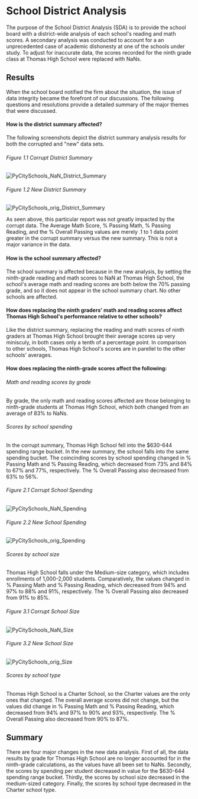 # School District Analysis
The purpose of the School District Analysis (SDA) is to provide the school board with a district-wide analysis of each school's reading and math scores. A secondary analysis was conducted to account for a an unprecedented case of academic dishonesty at one of the schools under study. To adjust for inaccurate data, the scores recorded for the ninth grade class at Thomas High School were replaced with NaNs.

## Results
When the school board notified the firm about the situation, the issue of data integrity became the forefront of our discussions. The following questions and resolutions provide a detailed summary of the major themes that were discussed.

#### How is the district summary affected?
The following screenshots depict the district summary analysis results for both the corrupted and "new" data sets.

###### Figure 1.1 Corrupt District Summary
![PyCitySchools_NaN_District_Summary](School_District_Analysis/PyCitySchools_NaN_District_Summary.png)

###### Figure 1.2 New District Summary
![PyCitySchools_orig_District_Summary](School_District_Analysis/PyCitySchools_orig_District_Summary.png)

As seen above, this particular report was not greatly impacted by the corrupt data. The Average Math Score, % Passing Math, % Passing Reading, and the % Overall Passing values are merely .1 to 1 data point greater in the corrupt summary versus the new summary. This is not a major variance in the data.

#### How is the school summary affected?
The school summary is affected because in the new analysis, by setting the ninth-grade reading and math scores to NaN at Thomas High School, the school's average math and reading scores are both below the 70% passing grade, and so it does not appear in the school summary chart. No other schools are affected.

#### How does replacing the ninth graders' math and reading scores affect Thomas High School's performance relative to other schools?
Like the district summary, replacing the reading and math scores of ninth graders at Thomas High School brought their average scores up very minisculy, in both cases only a tenth of a percentage point. In comparison to other schools, Thomas High School's scores are in parellel to the other schools' averages.

#### How does replacing the ninth-grade scores affect the following:
###### Math and reading scores by grade
By grade, the only math and reading scores affected are those belonging to ninth-grade students at Thomas High School, which both changed from an average of 83% to NaNs.
    
###### Scores by school spending
In the corrupt summary, Thomas High School fell into the $630-644 spending range bucket. In the new summary, the school falls into the same spending bucket. The coincinding scores by school spending changed in % Passing Math and % Passing Reading, which decreased from 73% and 84% to 67% and 77%, respectively. The % Overall Passing also decreased from 63% to 56%.
    
   ###### Figure 2.1 Corrupt School Spending
   ![PyCitySchools_NaN_Spending](School_District_Analysis/PyCitySchools_NaN_Spending.png)

   ###### Figure 2.2 New School Spending
   ![PyCitySchools_orig_Spending](School_District_Analysis/PyCitySchools_orig_Spending.png)
    
###### Scores by school size
Thomas High School falls under the Medium-size category, which includes enrollments of 1,000-2,000 students. Comparatively, the values changed in % Passing Math and % Passing Reading, which decreased from 94% and 97% to 88% and 91%, respectively. The % Overall Passing also decreased from 91% to 85%. 
    
   ###### Figure 3.1 Corrupt School Size
   ![PyCitySchools_NaN_Size](School_District_Analysis/PyCitySchools_NaN_Size.png)

   ###### Figure 3.2 New School Size
   ![PyCitySchools_orig_Size](School_District_Analysis/PyCitySchools_orig_Size.png)
    
###### Scores by school type
Thomas High School is a Charter School, so the Charter values are the only ones that changed. The overall average scores did not change, but the values did change in % Passing Math and % Passing Reading, which decreased from 94% and 97% to 90% and 93%, respectively. The % Overall Passing also decreased from 90% to 87%. 

## Summary
There are four major changes in the new data analysis. First of all, the data results by grade for Thomas High School are no longer accounted for in the ninth-grade calculations, as the values have all been set to NaNs. Secondly, the scores by spending per student decreased in value for the $630-644 spending range bucket. Thirdly, the scores by school size decreased in the medium-sized category. Finally, the scores by school type decreased in the Charter school type.

